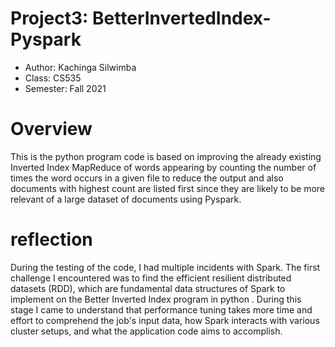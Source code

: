 
# Project3: BetterInvertedIndex-Pyspark

* Author: Kachinga Silwimba
* Class: CS535 
* Semester: Fall 2021

# Overview
This is the python program code is based on improving the already existing Inverted Index MapReduce of words appearing by counting the number of times the word occurs in a given file to reduce the output and also documents with highest count are listed first since they are likely to be more relevant of a large dataset of documents using Pyspark.
# reflection 
During the testing of the code, I had multiple incidents with Spark. The first challenge I encountered was to find the efficient resilient distributed datasets (RDD), which are fundamental data structures of Spark to implement on the Better Inverted Index program in python . During this stage I came to understand that performance tuning takes more time and effort to comprehend the job's input data, how Spark interacts with various cluster setups, and what the application code aims to accomplish.
